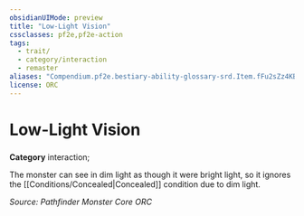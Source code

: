 ```yaml
---
obsidianUIMode: preview
title: "Low-Light Vision"
cssclasses: pf2e,pf2e-action
tags:
  - trait/
  - category/interaction
  - remaster
aliases: "Compendium.pf2e.bestiary-ability-glossary-srd.Item.fFu2sZz4KB01fVRc"
license: ORC
---
```

# Low-Light Vision

### 

**Category** interaction; 




The monster can see in dim light as though it were bright light, so it ignores the [[Conditions/Concealed|Concealed]] condition due to dim light.

*Source: Pathfinder Monster Core*
*ORC*